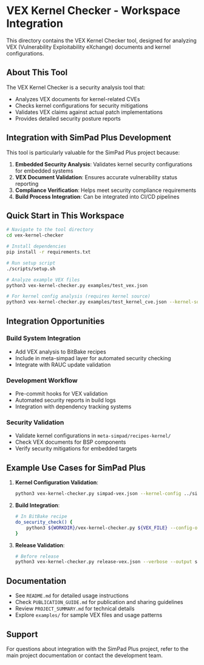 # VEX Kernel Checker - Workspace Integration

This directory contains the VEX Kernel Checker tool, designed for analyzing VEX (Vulnerability Exploitability eXchange) documents and kernel configurations.

## About This Tool

The VEX Kernel Checker is a security analysis tool that:

- Analyzes VEX documents for kernel-related CVEs
- Checks kernel configurations for security mitigations
- Validates VEX claims against actual patch implementations
- Provides detailed security posture reports

## Integration with SimPad Plus Development

This tool is particularly valuable for the SimPad Plus project because:

1. **Embedded Security Analysis**: Validates kernel security configurations for embedded systems
2. **VEX Document Validation**: Ensures accurate vulnerability status reporting
3. **Compliance Verification**: Helps meet security compliance requirements
4. **Build Process Integration**: Can be integrated into CI/CD pipelines

## Quick Start in This Workspace

```bash
# Navigate to the tool directory
cd vex-kernel-checker

# Install dependencies
pip install -r requirements.txt

# Run setup script
./scripts/setup.sh

# Analyze example VEX files
python3 vex-kernel-checker.py examples/test_vex.json

# For kernel config analysis (requires kernel source)
python3 vex-kernel-checker.py examples/test_kernel_cve.json --kernel-source /path/to/kernel
```

## Integration Opportunities

### Build System Integration

- Add VEX analysis to BitBake recipes
- Include in meta-simpad layer for automated security checking
- Integrate with RAUC update validation

### Development Workflow

- Pre-commit hooks for VEX validation
- Automated security reports in build logs
- Integration with dependency tracking systems

### Security Validation

- Validate kernel configurations in `meta-simpad/recipes-kernel/`
- Check VEX documents for BSP components
- Verify security mitigations for embedded targets

## Example Use Cases for SimPad Plus

1. **Kernel Configuration Validation**:

   ```bash
   python3 vex-kernel-checker.py simpad-vex.json --kernel-config ../simpad2-dr-bsp/recipes-kernel/linux/dr-upstream/simpad2p/defconfig --kernel-source /home/kopdal/dev/laerdal/simpad-plus-top-9.1.0/build/tmp/work-shared/dr-imx8mp/kernel-source
   ```

2. **Build Integration**:

   ```bash
   # In BitBake recipe
   do_security_check() {
       python3 ${WORKDIR}/vex-kernel-checker.py ${VEX_FILE} --config-only
   }
   ```

3. **Release Validation**:

   ```bash
   # Before release
   python3 vex-kernel-checker.py release-vex.json --verbose --output security-report.json
   ```

## Documentation

- See `README.md` for detailed usage instructions
- Check `PUBLICATION_GUIDE.md` for publication and sharing guidelines
- Review `PROJECT_SUMMARY.md` for technical details
- Explore `examples/` for sample VEX files and usage patterns

## Support

For questions about integration with the SimPad Plus project, refer to the main project documentation or contact the development team.
